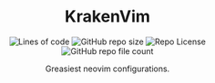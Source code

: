 <div align="center">

# KrakenVim
![Lines of code](https://img.shields.io/tokei/lines/github/pagankeymaster/KrakenVim?color=%2381A1C1&label=LINES/Bloat&logo=BookStack&logoColor=%2381A1C1&style=for-the-badge)
![GitHub repo size](https://img.shields.io/github/repo-size/pagankeymaster/KrakenVim?color=red&label=SIZE&logo=serverless&logoColor=red&style=for-the-badge)
![Repo License](https://img.shields.io/badge/LICENSE-GPL--3.0-%2388c0d0?style=for-the-badge&logo=GNU)
![GitHub repo file count](https://img.shields.io/github/directory-file-count/pagankeymaster/KrakenVim?color=%23ad85a6&logo=files&logoColor=%23ad85a6&style=for-the-badge)

Greasiest neovim configurations.
</div>


